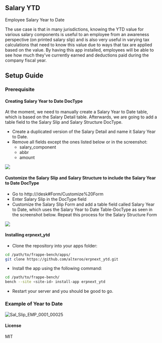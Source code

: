 ## Salary YTD

Employee Salary Year to Date

The use case is that in many jurisdictions, knowing the YTD value for various salary components is useful to an employee from an awareness perspective (on printed salary slip) and is also very useful in varying tax calculations that need to know this value due to ways that tax are applied based on the value. By having this app installed, employees will be able to see how much they've currently earned and deductions paid during the company fiscal year.

## Setup Guide

### Prerequisite

#### Creating Salary Year to Date DocType
At the moment, we need to manually create a Salary Year to Date table, which is based on the Salary Detail table. Afterwards, we are going to add a table field to the Salary Slip and Salary Structure DocType.

- Create a duplicated version of the Salary Detail and name it Salary Year to Date.
- Remove all fields except the ones listed below or in the screenshot:
  - salary_component
  - abbr
  - amount
<img src="https://image.ibb.co/myU998/salary_year_to_date.png" />

#### Customize the Salary Slip and Salary Structure to include the Salary Year to Date DocType
- Go to http://<site>/desk#Form/Customize%20Form
- Enter Salary Slip in the DocType field
- Customize the Salary Slip Form and add a table field called Salary Year to Date, which uses the Salary Year to Date Table-DocType as seen in the screenshot below. Repeat this process for the Salary Structure Form

<img src="https://image.ibb.co/ch9WNT/row_salary_year_to_date.png" />

#### Installing erpnext_ytd

- Clone the repository into your apps folder:

```bash
cd /path/to/frappe-bench/apps/
git clone https://github.com/alteroo/erpnext_ytd.git
```

- Install the app using the following command:

```bash
cd /path/to/frappe-bench/
bench --site <site-id> install-app erpnext_ytd
```

- Restart your server and you should be good to go.

### Example of Year to Date
<img src="https://preview.ibb.co/j08xCT/Sal_Slip_EMP_0001_00025.png" alt="Sal_Slip_EMP_0001_00025" border="0">


#### License

MIT
